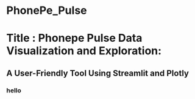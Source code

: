 # PhonePe_Pulse
# Title : Phonepe Pulse Data Visualization and Exploration: 
## A User-Friendly Tool Using Streamlit and Plotly
### hello
